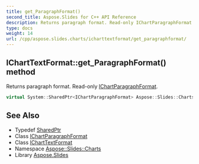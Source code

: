 ```yaml
---
title: get_ParagraphFormat()
second_title: Aspose.Slides for C++ API Reference
description: Returns paragraph format. Read-only IChartParagraphFormat.
type: docs
weight: 14
url: /cpp/aspose.slides.charts/icharttextformat/get_paragraphformat/
---
```

## IChartTextFormat::get_ParagraphFormat() method


Returns paragraph format. Read-only [IChartParagraphFormat](../../ichartparagraphformat/).

```cpp
virtual System::SharedPtr<IChartParagraphFormat> Aspose::Slides::Charts::IChartTextFormat::get_ParagraphFormat()=0
```

## See Also

* Typedef [SharedPtr](../../system/sharedptr/)
* Class [IChartParagraphFormat](../ichartparagraphformat/)
* Class [IChartTextFormat](./)
* Namespace [Aspose::Slides::Charts](../)
* Library [Aspose.Slides](../../)